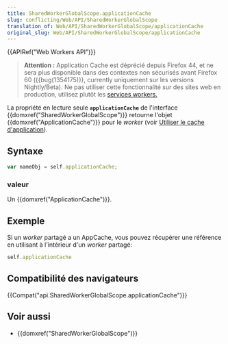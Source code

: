 ```yaml
---
title: SharedWorkerGlobalScope.applicationCache
slug: conflicting/Web/API/SharedWorkerGlobalScope
translation_of: Web/API/SharedWorkerGlobalScope/applicationCache
original_slug: Web/API/SharedWorkerGlobalScope/applicationCache
---
```


{{APIRef("Web Workers API")}}

> **Attention :** Application Cache est déprécié depuis Firefox 44, et ne sera plus disponible dans des contextes non sécurisés avant Firefox 60 ({{bug(1354175)}}, currently uniquement sur les versions Nightly/Beta). Ne pas utiliser cette fonctionnalité sur des sites web en production, utilisez plutôt les [services workers.](/fr/docs/Web/API/Service_Worker_API)

La propriété en lecture seule **`applicationCache`** de l'interface {{domxref("SharedWorkerGlobalScope")}} retourne l'objet {{domxref("ApplicationCache")}} pour le _worker_ (voir [Utiliser le cache d'application](/fr/docs/Web/HTML/Using_the_application_cache)).

## Syntaxe

```js
var nameObj = self.applicationCache;
```

### valeur

Un {{domxref("ApplicationCache")}}.

## Exemple

Si un _worker_ partagé a un AppCache, vous pouvez récupérer une référence en utilisant à l'intérieur d'un _worker_ partagé:

```js
self.applicationCache
```

## Compatibilité des navigateurs

{{Compat("api.SharedWorkerGlobalScope.applicationCache")}}

## Voir aussi

- {{domxref("SharedWorkerGlobalScope")}}
